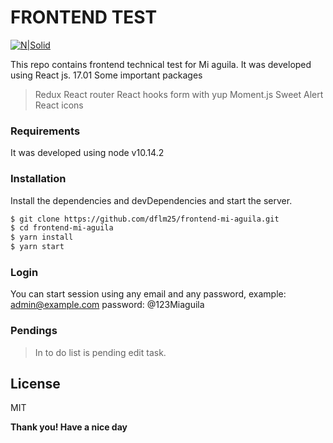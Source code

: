 # FRONTEND TEST 

[![N|Solid](https://endeavor.org.co/wp-content/uploads/2019/09/Banner-Mi-%C3%81guila-para-PW-01.jpg)](https://nodesource.com/products/nsolid)

This repo contains frontend technical test for Mi aguila. It was developed using React js. 17.01
Some important packages 
> Redux
> React router
> React hooks form with yup
> Moment.js
> Sweet Alert
> React icons

### Requirements
It was developed using node v10.14.2

### Installation

Install the dependencies and devDependencies and start the server.

```sh
$ git clone https://github.com/dflm25/frontend-mi-aguila.git
$ cd frontend-mi-aguila
$ yarn install
$ yarn start
```

### Login
You can start session using any email and any password, 
example: admin@example.com
password: @123Miaguila

### Pendings

> In to do list is pending edit task.

License
----

MIT

**Thank you! Have a nice day**

[//]: # (These are reference links used in the body of this note and get stripped out when the markdown processor does its job. There is no need to format nicely because it shouldn't be seen. Thanks SO - http://stackoverflow.com/questions/4823468/store-comments-in-markdown-syntax)


   [dill]: <https://github.com/joemccann/dillinger>
   [git-repo-url]: <https://github.com/joemccann/dillinger.git>
   [john gruber]: <http://daringfireball.net>
   [df1]: <http://daringfireball.net/projects/markdown/>
   [markdown-it]: <https://github.com/markdown-it/markdown-it>
   [Ace Editor]: <http://ace.ajax.org>
   [node.js]: <http://nodejs.org>
   [Twitter Bootstrap]: <http://twitter.github.com/bootstrap/>
   [jQuery]: <http://jquery.com>
   [@tjholowaychuk]: <http://twitter.com/tjholowaychuk>
   [express]: <http://expressjs.com>
   [AngularJS]: <http://angularjs.org>
   [Gulp]: <http://gulpjs.com>

   [PlDb]: <https://github.com/joemccann/dillinger/tree/master/plugins/dropbox/README.md>
   [PlGh]: <https://github.com/joemccann/dillinger/tree/master/plugins/github/README.md>
   [PlGd]: <https://github.com/joemccann/dillinger/tree/master/plugins/googledrive/README.md>
   [PlOd]: <https://github.com/joemccann/dillinger/tree/master/plugins/onedrive/README.md>
   [PlMe]: <https://github.com/joemccann/dillinger/tree/master/plugins/medium/README.md>
   [PlGa]: <https://github.com/RahulHP/dillinger/blob/master/plugins/googleanalytics/README.md>

